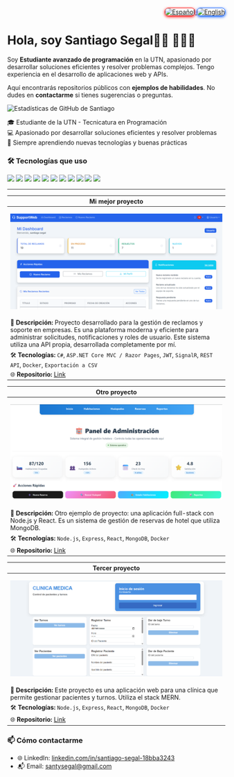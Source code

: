 <div align="right">
  <a href="README.es.md">
  <img src="https://img.shields.io/badge/Español-%23e63946?style=for-the-badge&logo=spanish&logoColor=white&labelColor=black" alt="Español" style="box-shadow:0 2px 6px #ff0000ff;border-radius:8px;border:1px solid #ff0000ff;" width="50"/>
  </a>
  <a href="README.md">
  <img src="https://img.shields.io/badge/English-%23007bff?style=for-the-badge&logo=english&logoColor=white&labelColor=black" alt="English" style="box-shadow:0 2px 6px #0055ffff;border-radius:8px;border:1px solid #0055ffff;" width="50"/>
  </a>
</div>

<h1>Hola, soy Santiago Segal👋🏽 👨🏽‍💻</h1>
<p>Soy <strong>Estudiante avanzado de programación</strong> en la UTN, apasionado por desarrollar soluciones eficientes y resolver problemas complejos. Tengo experiencia en el desarrollo de aplicaciones web y APIs.</p>

<p>Aquí encontrarás repositorios públicos con <strong>ejemplos de habilidades</strong>. No dudes en <strong>contactarme</strong> si tienes sugerencias o preguntas.</p>

<img alt="Estadísticas de GitHub de Santiago" src="https://github-readme-stats.vercel.app/api?username=Santucho12&amp;show_icons=true&amp;include_all_commits=true&amp;count_private=true&amp;bg_color=ffffff&amp;title_color=3399ff&amp;text_color=242424ff&amp;icon_color=3455ccff&amp;ring_color=3399ff">

<p>
🎓 Estudiante de la UTN - Tecnicatura en Programación<br>
💻 Apasionado por desarrollar soluciones eficientes y resolver problemas<br>
🚀 Siempre aprendiendo nuevas tecnologías y buenas prácticas
</p>

### 🛠️ Tecnologías que uso
<p align="left">
  <img src="https://img.shields.io/badge/-C%23-239120?style=flat&logo=c-sharp&logoColor=white" />
  <img src="https://img.shields.io/badge/-.NET-512BD4?style=flat&logo=dotnet&logoColor=white" />
  <img src="https://img.shields.io/badge/-ASP.NET-512BD4?style=flat&logo=dotnet&logoColor=white" />
  <img src="https://img.shields.io/badge/-ADO.NET-512BD4?style=flat&logo=dotnet&logoColor=white" />
  <img src="https://img.shields.io/badge/-Entity%20Framework-6DB33F?style=flat&logo=.net&logoColor=white" />
  <img src="https://img.shields.io/badge/-SQL-4479A1?style=flat&logo=postgresql&logoColor=white" />
  <img src="https://img.shields.io/badge/-MongoDB-47A248?style=flat&logo=mongodb&logoColor=white" />
  <img src="https://img.shields.io/badge/-Python-3776AB?style=flat&logo=python&logoColor=white" />
  <img src="https://img.shields.io/badge/-xUnit-02569B?style=flat&logo=xunit&logoColor=white" />
  <img src="https://img.shields.io/badge/-Docker-2496ED?style=flat&logo=docker&logoColor=white" />
  <img src="https://img.shields.io/badge/-JWT-000000?style=flat&logo=jsonwebtokens&logoColor=white" />
</p>

---

| **Mi mejor proyecto** |
|------------------------------------------------------------------------------|
| <p align="center"> <img src="images/Captura%20de%20pantalla%202025-08-26%20021233.png" width="800" > </p> |
|🔹 **Descripción:** Proyecto desarrollado para la gestión de reclamos y soporte en empresas. Es una plataforma moderna y eficiente para administrar solicitudes, notificaciones y roles de usuario. Este sistema utiliza una API propia, desarrollada completamente por mí. |
| 🛠️ **Tecnologías:** `C#`, `ASP.NET Core MVC / Razor Pages`, `JWT`, `SignalR`, `REST API`, `Docker`, `Exportación a CSV` |
| 🌐 **Repositorio:** [Link](https://github.com/Santucho12/Proyecto-SupportWebb-.Net.git) |

| **Otro proyecto** |
|------------------------------------------------------------------------------|
| <p align="center"> <img src="images/Captura%20de%20pantalla%202025-08-26%20021812.png" width="800" > </p> |
| 🔹 **Descripción:** Otro ejemplo de proyecto: una aplicación full-stack con Node.js y React. Es un sistema de gestión de reservas de hotel que utiliza MongoDB. |
| 🛠️ **Tecnologías:** `Node.js`, `Express`, `React`, `MongoDB`, `Docker` |
| 🌐 **Repositorio:** [Link](https://github.com/Santucho12/HotelReservas-proyectoFinal-BaseDeDatos2.git) |

| **Tercer proyecto** |
|------------------------------------------------------------------------------|
| <p align="center"> <img src="images/Captura%20de%20pantalla%202025-08-26%20021942.png" width="700" > </p> |
| 🔹 **Descripción:** Este proyecto es una aplicación web para una clínica que permite gestionar pacientes y turnos. Utiliza el stack MERN. |
| 🛠️ **Tecnologías:** `Node.js`, `Express`, `React`, `MongoDB`, `Docker` |
| 🌐 **Repositorio:** [Link](https://github.com/Santucho12/ClinicaMedica-proyecto-programacion3.git) |

### 📫 Cómo contactarme
- 🌐 LinkedIn: [linkedin.com/in/santiago-segal-18bba3243](https://linkedin.com/in/santiago-segal-18bba3243)
- 📬 Email: santysegal@gmail.com
